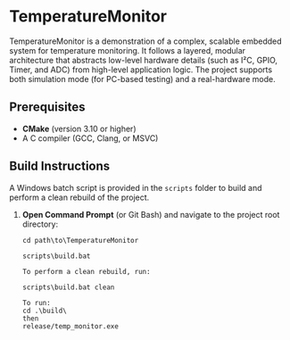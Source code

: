 # TemperatureMonitor

TemperatureMonitor is a demonstration of a complex, scalable embedded system for temperature monitoring. 
It follows a layered, modular architecture that abstracts low-level hardware details (such as I²C, GPIO, Timer, and ADC) from high-level application logic. 
The project supports both simulation mode (for PC-based testing) and a real-hardware mode.


## Prerequisites

- **CMake** (version 3.10 or higher)
- A C compiler (GCC, Clang, or MSVC)

## Build Instructions
A Windows batch script is provided in the `scripts` folder to build and perform a clean rebuild of the project.

1. **Open Command Prompt** (or Git Bash) and navigate to the project root directory:

   ```batch
   cd path\to\TemperatureMonitor
   
   scripts\build.bat

   To perform a clean rebuild, run:

   scripts\build.bat clean

   To run:
   cd .\build\
   then
   release/temp_monitor.exe





